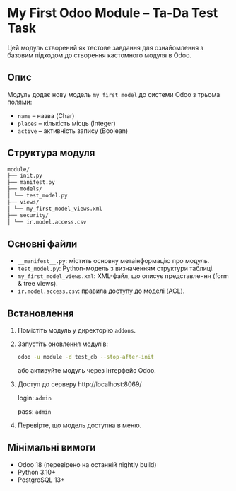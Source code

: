 # My First Odoo Module – Ta-Da Test Task

Цей модуль створений як тестове завдання для ознайомлення з базовим підходом до створення кастомного модуля в Odoo.

## Опис

Модуль додає нову модель `my_first_model` до системи Odoo з трьома полями:
- `name` – назва (Char)
- `places` – кількість місць (Integer)
- `active` – активність запису (Boolean)

## Структура модуля

```bash
module/
├── init.py
├── manifest.py
├── models/
│ └── test_model.py
├── views/
│ └── my_first_model_views.xml
├── security/
│ └── ir.model.access.csv
```


## Основні файли

- `__manifest__.py`: містить основну метаінформацію про модуль.
- `test_model.py`: Python-модель з визначенням структури таблиці.
- `my_first_model_views.xml`: XML-файл, що описує представлення (form & tree views).
- `ir.model.access.csv`: правила доступу до моделі (ACL).

## Встановлення

1. Помістіть модуль у директорію `addons`.
2. Запустіть оновлення модулів:
   ```bash
   odoo -u module -d test_db --stop-after-init
   ```
    або активуйте модуль через інтерфейс Odoo.
3. Доступ до серверу http://localhost:8069/

    login: `admin`

    pass: `admin`
4. Перевірте, що модель доступна в меню.

## Мінімальні вимоги
- Odoo 18 (перевірено на останній nightly build)
- Python 3.10+
- PostgreSQL 13+
